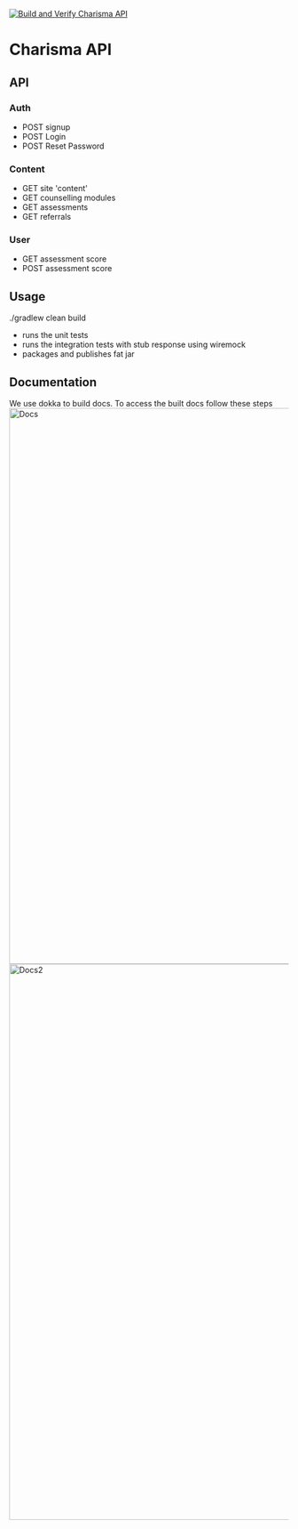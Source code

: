 [![Build and Verify Charisma API](https://github.com/rti-international-charisma/charisma-api/actions/workflows/build-verify-service.yml/badge.svg)](https://github.com/rti-international-charisma/charisma-api/actions/workflows/build-verify-service.yml)

# Charisma API

## API

### Auth
- POST signup
- POST Login
- POST Reset Password

### Content
- GET site 'content'
- GET counselling modules
- GET assessments
- GET referrals

### User
- GET assessment score
- POST assessment score

## Usage

./gradlew clean build

- runs the unit tests
- runs the integration tests with stub response using wiremock  
- packages and publishes fat jar

## Documentation
We use dokka to build docs.
To access the built docs follow these steps
<img width="1000" alt="Docs" src="https://user-images.githubusercontent.com/4729192/124616272-91a4fd80-de93-11eb-81a4-619310d48ffe.png">
<img width="1000" alt="Docs2" src="https://user-images.githubusercontent.com/4729192/124616719-f2ccd100-de93-11eb-81fe-af1788d405de.png">

